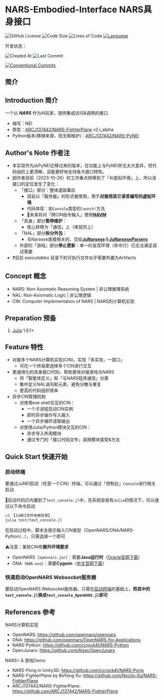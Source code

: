 # NARS-Embodied-Interface NARS具身接口

![GitHub License](https://img.shields.io/github/license/ARCJ137442/JuNEI?style=for-the-badge&color=a270ba)
![Code Size](https://img.shields.io/github/languages/code-size/ARCJ137442/JuNEI?style=for-the-badge&color=a270ba)
![Lines of Code](https://www.aschey.tech/tokei/github.com/ARCJ137442/JuNEI?style=for-the-badge&color=a270ba)
[![Language](https://img.shields.io/badge/language-Julia-purple?style=for-the-badge&color=a270ba)](https://cn.julialang.org/)

开发状态：

![Created At](https://img.shields.io/github/created-at/ARCJ137442/JuNEI?style=for-the-badge)
![Last Commit](https://img.shields.io/github/last-commit/ARCJ137442/JuNEI?style=for-the-badge)

[![Conventional Commits](https://img.shields.io/badge/Conventional%20Commits-2.0.0-%23FE5196?style=for-the-badge)](https://conventionalcommits.org)

## 简介

## Introduction 简介

一个以 ***NARS*** 作为AI玩家，提供集成访问&调用的接口

- 缩写：NEI
- 原型：[ARCJ137442/NARS-FighterPlane](https://github.com/ARCJ137442/NARS-FighterPlane) v2.i_alpha
- Python版本(移植来源，现无暇维护)：[ARCJ137442/NARS-PyNEI](https://github.com/ARCJ137442/PyNEI)

## Author's Note 作者注

- 本实现作为从PyNEI迁移过来的版本，在功能上与PyNEI并无太大差异，但代码组织上更清晰，且能更好地支持各大接口特性。
- 因作者目前（2023-10-26）的工作重点转移到了「AI虚拟环境」上，所以该接口的定位发生了变化：
  - 「接口」部分：整体退居幕后
    - 目前以「服务器」的形式被使用，用于**对接用其它语言编写的虚拟环境**
    - 代码体现：如`Console`类型的`launch!`方法
    - 🚩未来将对「跨CIN指令输入」使用[**NAVM**](https://github.com/ARCJ137442/NAVM.jl)
  - 「具身」部分**暂停维护**：
    - 核心转移为「通信」上（体现同上）
  - 「NAL」部分**拆分外包**：
    - 与Narsese直接相关的，交给[**JuNarsese**](https://github.com/ARCJ137442/JuNarsese.jl)与[**JuNarseseParsers**](https://github.com/ARCJ137442/JuNarseseParsers.jl)
  - 外部的「游戏」部分**停止更新**：单一的呈现环境（命令行）已无法满足调试需要
- ❓目前 *executables* 目录下的可执行文件似乎需要外置为Artifacts

## Concept 概念

- NARS: Non-Axiomatic Reasoning System | 非公理推理系统
- NAL: Non-Axiomatic Logic | 非公理逻辑
- CIN: Computer Implementation of NARS  | NARS的计算机实现

## Preparation 预备

1. [Julia](https://julialang.org/) 1.9.1+

## Feature 特性

- 对接多个NARS计算机实现(CIN)，实现「多实现，一窗口」
  - 可在一个终端里选择多个CIN进行交互
- 更通用化的具身接口代码，帮助更快对接游戏与NARS
  - 将「智能体定义」和「与NARS程序通信」分离
  - 集中定义NAL语句和元素，避免分散与重复
  - 更高的代码组织效率
- 异步CIN管理机制
  - 对使用exe shell交互的CIN：
    - 一个子进程启动CIN实例
    - 即时异步操作写入输入
    - 一个异步循环读取输出
  - 对使用Julia/Python模块交互的CIN：
    - 异步导入所用模块
    - 通过专门的「接口代码文件」调用模块类型&方法

## Quick Start 快速开始

### 启动终端

要通过JuNEI启动（任意一个CIN）终端，可以通过「控制台」`Console`进行相关启动

📌启动代码已内置到了`test_console.jl`中，在系统安装有`Julia`的情况下，可以通过以下命令启动

```bash
cd 【JuNEI文件夹根目录】
julia test/test_console.jl
```

在启动过程中，脚本会提示输入CIN类型（OpenNARS/ONA/NARS-Python/...），只需选择一个即可

⚠️注意：某些CIN有**额外环境要求**

- OpenNARS（`opennars.jar`）：需要**Java运行时**（[Oracle官网下载](https://www.oracle.com/java/technologies/downloads/)）
- ONA（`NAR.exe`）：需要**Cygwin**（[中文官网下载](http://www.cygwin.cn/site/install/)）

### 快速启动OpenNARS Websocket服务器

要启动OpenNARS Websocket服务器，只需在[启动终端](#启动终端)的基础上，**将其中的`test_console.jl`换成`test_console_OpenNARS.jl`即可**

## References 参考

NARS计算机实现

- OpenNARS: <https://github.com/opennars/opennars>
- ONA: <https://github.com/opennars/OpenNARS-for-Applications>
- NARS-Python: <https://github.com/ccrock4t/NARS-Python>
- OpenJunars: <https://github.com/AIxer/OpenJunars>

NARS+ & 游戏Demo

- NARS-Pong in Unity3D: <https://github.com/ccrock4t/NARS-Pong>
- NARS-FighterPlane by BoYang Xu: <https://github.com/Noctis-Xu/NARS-FighterPlane>
- ARCJ137442/NARS-FighterPlane: <https://github.com/ARCJ137442/NARS-FighterPlane>
